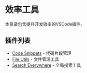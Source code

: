 # 效率工具

本目录包含提升开发效率的VSCode插件。

## 插件列表
- [Code Snippets](./code-snippets.md) - 代码片段管理
- [File Utils](./file-utils.md) - 文件管理工具
- [Search Everywhere](./search-everywhere.md) - 全局搜索工具 